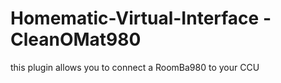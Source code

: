 # Homematic-Virtual-Interface  - CleanOMat980

this plugin allows you to connect a RoomBa980 to your CCU

